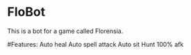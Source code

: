 # FloBot
This is a bot for a game called Florensia.

#Features:
Auto heal
Auto spell attack
Auto sit
Hunt 100% afk
